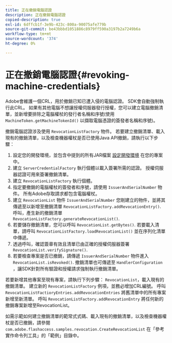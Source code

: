 ```yaml
---
title: 正在撤銷電腦認證
description: 正在撤銷電腦認證
copied-description: true
exl-id: 6dffcb1f-3e9b-423c-800a-90075afe779b
source-git-commit: be43bbbd1051886c8979ff590a3197b2a7249b6a
workflow-type: tm+mt
source-wordcount: '374'
ht-degree: 0%

---
```


# 正在撤銷電腦認證{#revoking-machine-credentials}

Adobe會維護一個CRL，用於撤銷已知已遭入侵的電腦認證。 SDK會自動強制執行此CRL。 如果有其他電腦不想讓授權伺服器發行授權，您可以建立電腦撤銷清單，並新增要排除之電腦權杖的發行者名稱和序號(使用 `MachineToken.getMachineTokenId()` 以擷取電腦憑證的簽發者名稱和序號)。

撤銷電腦認證涉及使用 `RevocationListFactory` 物件。 若要建立撤銷清單、載入現有的撤銷清單，以及檢查機器權杖是否已使用Java API撤銷，請執行以下步驟：

1. 設定您的開發環境，並包含中提到的所有JAR檔案 [設定開發環境](../../aaxs-protecting-content/content-setting-up-the-sdk/content-setting-up-the-dev-env.md) 在您的專案中。
1. 建立 `ServerCredentialFactory` 執行個體以載入簽署所需的認證。 授權伺服器認證可用來簽署撤銷清單。
1. 建立 `RevocationListFactory` 執行個體。
1. 指定要撤銷的電腦權杖的簽發者和序號，請使用 `IssuerAndSerialNumber` 物件。 所有Adobe存取請求都包含電腦權杖。
1. 建立 `RevocationList` 物件 `IssuerAndSerialNumber` 您剛建立的物件，並將其傳遞至以新增至撤銷清單 `RevocationListFactory.addRevocationEntry()`. 呼叫，產生新的撤銷清單 `RevocationListFactory.generateRevocationList()`.
1. 若要儲存撤銷清單，您可以呼叫 `RevocationList.getBytes()`. 若要載入清單，請呼叫 `RevocationListFactory.loadRevocationList()` 並在序列化清單中傳遞。
1. 透過呼叫，確認簽章有效且清單已由正確的授權伺服器簽署 `RevocationList.verifySignature()`.
1. 若要檢查專案是否已撤銷，請傳遞 `IssuerAndSerialNumber` 物件進入 `RevocationList.isRevoked()`. 撤銷清單也可傳遞至 `HandlerConfiguration` ，讓SDK針對所有驗證和授權請求強制執行撤銷清單。

若要新增其他專案至現有專案，請執行下列步驟： `RevocationList`，載入現有的撤銷清單。 建立新的 `RevocationListFactory` 例項，並務必增加CRL編號。 呼叫 `RevocationListFactioryEntries.addRevocationEntries` 將舊清單中的所有專案新增至新清單。 呼叫 `RevocationListFactory.addRevocationEntry` 將任何新的撤銷專案新增至RevocationList。

如需示範如何建立撤銷清單的範常式式碼、載入現有的撤銷清單，以及檢查機器權杖是否已撤銷，請參閱 `com.adobe.flashaccess.samples.revocation.CreateRevocationList` 在「參考實作命令列工具」的「範例」目錄中。
